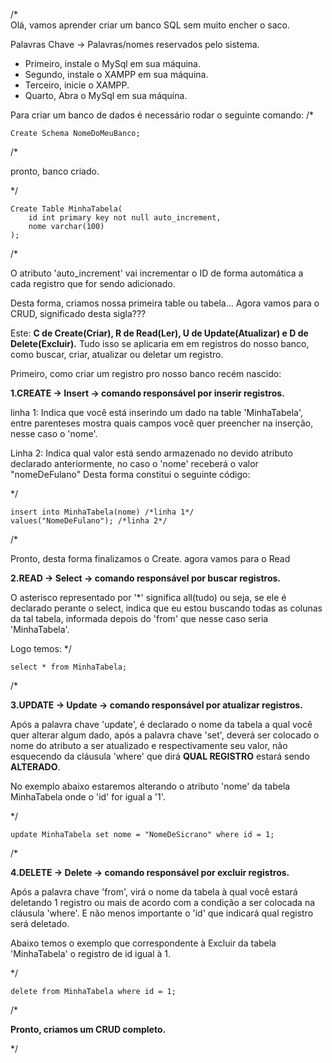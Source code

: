 /* 	
Olá, vamos aprender criar um banco SQL sem muito encher o saco.

Palavras Chave -> Palavras/nomes reservados pelo sistema.

- Primeiro, instale o MySql em sua máquina.
- Segundo, instale o XAMPP em sua máquina.
- Terceiro, inicie o XAMPP.
- Quarto, Abra o MySql em sua máquina.

Para criar um banco de dados é necessário rodar o seguinte comando:
/*

	Create Schema NomeDoMeuBanco;
/* 

pronto, banco criado. 

*/

	Create Table MinhaTabela(
		id int primary key not null auto_increment, 
		nome varchar(100)
	);

/* 

O atributo 'auto_increment' vai incrementar o ID de forma automática a cada registro que for sendo adicionado.

Desta forma, criamos nossa primeira table ou tabela...
Agora vamos para o CRUD, significado desta sigla???

Este: **C de Create(Criar), R de Read(Ler), U de Update(Atualizar) e D de Delete(Excluir).**
Tudo isso se aplicaria em em registros do nosso banco, como buscar, criar, atualizar ou deletar um registro.
	
Primeiro, como criar um registro pro nosso banco recém nascido:

	
**1.CREATE -> Insert ->  comando responsável por inserir registros.**
	
linha 1: Indica que você está inserindo um dado na table 'MinhaTabela', entre parenteses mostra quais campos você quer preencher na inserção, nesse caso o 'nome'.

Linha 2: Indica qual valor está sendo armazenado no devido atributo declarado anteriormente, no caso o 'nome' receberá o valor "nomeDeFulano"
Desta forma constitui o seguinte código: 

*/	

	insert into MinhaTabela(nome) /*linha 1*/
	values("NomeDeFulano"); /*linha 2*/

/*

Pronto, desta forma finalizamos o Create.
agora vamos para o Read

**2.READ -> Select -> comando responsável por buscar registros.**

O asterisco representado por '*' significa all(tudo) ou seja, se ele é declarado perante o select, indica que eu estou buscando todas as colunas da tal tabela, informada depois do 'from' que nesse caso seria 'MinhaTabela'.

Logo temos: 
*/

	select * from MinhaTabela;

/*

**3.UPDATE -> Update -> comando responsável por atualizar registros.**

Após a palavra chave 'update', é declarado o nome da tabela a qual você quer alterar algum dado, após a palavra chave 'set', deverá ser colocado o nome do atributo a ser atualizado e respectivamente seu valor, não esquecendo da cláusula 'where' que dirá **QUAL REGISTRO** estará sendo **ALTERADO**.

No exemplo abaixo estaremos alterando o atributo 'nome' da tabela MinhaTabela onde o 'id' for igual a '1'.

*/

	update MinhaTabela set nome = "NomeDeSicrano" where id = 1;

/*

**4.DELETE -> Delete -> comando responsável por excluir registros.**

Após a palavra chave 'from', virá o nome da tabela à qual você estará deletando 1 registro ou mais de acordo com a condição a ser colocada na cláusula 'where'.
E não menos importante o 'id' que indicará qual registro será deletado.

Abaixo temos o exemplo que correspondente à
Excluir da tabela 'MinhaTabela' o registro de id igual à 1. 

*/

	delete from MinhaTabela where id = 1;

/*

**Pronto, criamos um CRUD completo.**

*/